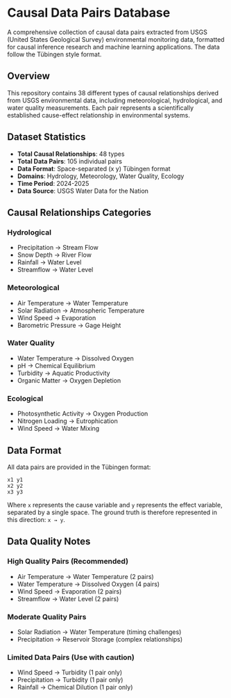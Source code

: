 # Causal Data Pairs Database

A comprehensive collection of causal data pairs extracted from USGS (United States Geological Survey) environmental monitoring data, formatted for causal inference research and machine learning applications. The data follow the Tübingen style format. 

## Overview

This repository contains 38 different types of causal relationships derived from USGS environmental data, including meteorological, hydrological, and water quality measurements. Each pair represents a scientifically established cause-effect relationship in environmental systems.

## Dataset Statistics

- **Total Causal Relationships**: 48 types
- **Total Data Pairs**: 105 individual pairs
- **Data Format**: Space-separated (x y) Tübingen format
- **Domains**: Hydrology, Meteorology, Water Quality, Ecology
- **Time Period**: 2024-2025
- **Data Source**: USGS Water Data for the Nation

## Causal Relationships Categories

### Hydrological
- Precipitation → Stream Flow
- Snow Depth → River Flow  
- Rainfall → Water Level
- Streamflow → Water Level

### Meteorological
- Air Temperature → Water Temperature
- Solar Radiation → Atmospheric Temperature
- Wind Speed → Evaporation
- Barometric Pressure → Gage Height

### Water Quality
- Water Temperature → Dissolved Oxygen
- pH → Chemical Equilibrium
- Turbidity → Aquatic Productivity
- Organic Matter → Oxygen Depletion

### Ecological
- Photosynthetic Activity → Oxygen Production
- Nitrogen Loading → Eutrophication
- Wind Speed → Water Mixing

## Data Format

All data pairs are provided in the Tübingen format:
```
x1 y1
x2 y2
x3 y3
```

Where `x` represents the cause variable and `y` represents the effect variable, separated by a single space. The ground truth is therefore represented in this direction: `x → y`. 

## Data Quality Notes

### High Quality Pairs (Recommended)
- Air Temperature → Water Temperature (2 pairs)
- Water Temperature → Dissolved Oxygen (4 pairs)
- Wind Speed → Evaporation (2 pairs)
- Streamflow → Water Level (2 pairs)

### Moderate Quality Pairs
- Solar Radiation → Water Temperature (timing challenges)
- Precipitation → Reservoir Storage (complex relationships)

### Limited Data Pairs (Use with caution)
- Wind Speed → Turbidity (1 pair only)
- Precipitation → Turbidity (1 pair only)
- Rainfall → Chemical Dilution (1 pair only)

